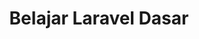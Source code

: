---
title: Belajar Laravel Dasar
description: Mengenal Laravel dari nol sampai bisa membuat web dinamis berbasis PHP.
icon: logos:laravel
---